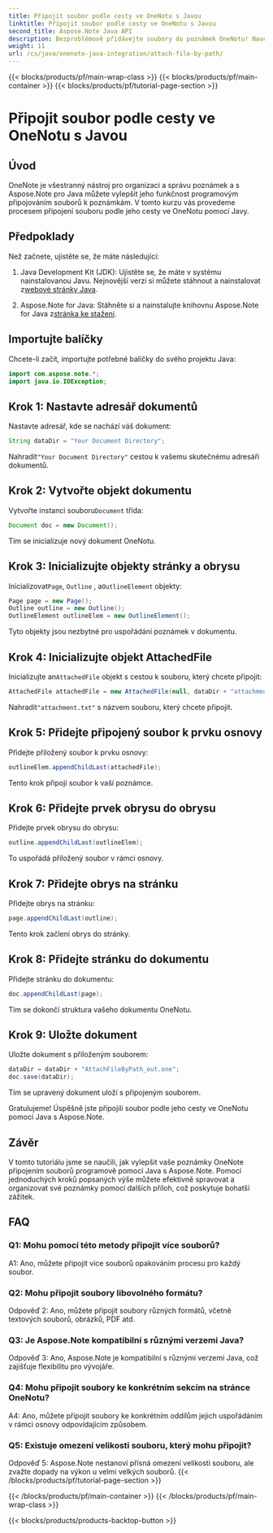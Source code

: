 ```yaml
---
title: Připojit soubor podle cesty ve OneNotu s Javou
linktitle: Připojit soubor podle cesty ve OneNotu s Javou
second_title: Aspose.Note Java API
description: Bezproblémově přidávejte soubory do poznámek OneNotu! Naučte se, jak připojit pomocí cesty v Javě pomocí Aspose.Note. Včetně jednoduchého průvodce a kódu! #OneNote #Java #Aspose
weight: 11
url: /cs/java/onenote-java-integration/attach-file-by-path/
---
```


{{< blocks/products/pf/main-wrap-class >}}
{{< blocks/products/pf/main-container >}}
{{< blocks/products/pf/tutorial-page-section >}}

# Připojit soubor podle cesty ve OneNotu s Javou

## Úvod

OneNote je všestranný nástroj pro organizaci a správu poznámek a s Aspose.Note pro Java můžete vylepšit jeho funkčnost programovým připojováním souborů k poznámkám. V tomto kurzu vás provedeme procesem připojení souboru podle jeho cesty ve OneNotu pomocí Javy.

## Předpoklady

Než začnete, ujistěte se, že máte následující:

1.  Java Development Kit (JDK): Ujistěte se, že máte v systému nainstalovanou Javu. Nejnovější verzi si můžete stáhnout a nainstalovat z[webové stránky Java](https://www.oracle.com/java/).
   
2.  Aspose.Note for Java: Stáhněte si a nainstalujte knihovnu Aspose.Note for Java z[stránka ke stažení](https://releases.aspose.com/note/java/).

## Importujte balíčky

Chcete-li začít, importujte potřebné balíčky do svého projektu Java:

```java
import com.aspose.note.*;
import java.io.IOException;
```

## Krok 1: Nastavte adresář dokumentů

Nastavte adresář, kde se nachází váš dokument:

```java
String dataDir = "Your Document Directory";
```

 Nahradit`"Your Document Directory"` cestou k vašemu skutečnému adresáři dokumentů.

## Krok 2: Vytvořte objekt dokumentu

 Vytvořte instanci souboru`Document` třída:

```java
Document doc = new Document();
```

Tím se inicializuje nový dokument OneNotu.

## Krok 3: Inicializujte objekty stránky a obrysu

 Inicializovat`Page`, `Outline` , a`OutlineElement` objekty:

```java
Page page = new Page();
Outline outline = new Outline();
OutlineElement outlineElem = new OutlineElement();
```

Tyto objekty jsou nezbytné pro uspořádání poznámek v dokumentu.

## Krok 4: Inicializujte objekt AttachedFile

 Inicializujte an`AttachedFile` objekt s cestou k souboru, který chcete připojit:

```java
AttachedFile attachedFile = new AttachedFile(null, dataDir + "attachment.txt");
```

 Nahradit`"attachment.txt"` s názvem souboru, který chcete připojit.

## Krok 5: Přidejte připojený soubor k prvku osnovy

Přidejte přiložený soubor k prvku osnovy:

```java
outlineElem.appendChildLast(attachedFile);
```

Tento krok připojí soubor k vaší poznámce.

## Krok 6: Přidejte prvek obrysu do obrysu

Přidejte prvek obrysu do obrysu:

```java
outline.appendChildLast(outlineElem);
```

To uspořádá přiložený soubor v rámci osnovy.

## Krok 7: Přidejte obrys na stránku

Přidejte obrys na stránku:

```java
page.appendChildLast(outline);
```

Tento krok začlení obrys do stránky.

## Krok 8: Přidejte stránku do dokumentu

Přidejte stránku do dokumentu:

```java
doc.appendChildLast(page);
```

Tím se dokončí struktura vašeho dokumentu OneNotu.

## Krok 9: Uložte dokument

Uložte dokument s přiloženým souborem:

```java
dataDir = dataDir + "AttachFileByPath_out.one";
doc.save(dataDir);
```

Tím se upravený dokument uloží s připojeným souborem.

Gratulujeme! Úspěšně jste připojili soubor podle jeho cesty ve OneNotu pomocí Java s Aspose.Note.

## Závěr

V tomto tutoriálu jsme se naučili, jak vylepšit vaše poznámky OneNote připojením souborů programově pomocí Java s Aspose.Note. Pomocí jednoduchých kroků popsaných výše můžete efektivně spravovat a organizovat své poznámky pomocí dalších příloh, což poskytuje bohatší zážitek.

## FAQ

### Q1: Mohu pomocí této metody připojit více souborů?

A1: Ano, můžete připojit více souborů opakováním procesu pro každý soubor.

### Q2: Mohu připojit soubory libovolného formátu?

Odpověď 2: Ano, můžete připojit soubory různých formátů, včetně textových souborů, obrázků, PDF atd.

### Q3: Je Aspose.Note kompatibilní s různými verzemi Java?

Odpověď 3: Ano, Aspose.Note je kompatibilní s různými verzemi Java, což zajišťuje flexibilitu pro vývojáře.

### Q4: Mohu připojit soubory ke konkrétním sekcím na stránce OneNotu?

A4: Ano, můžete připojit soubory ke konkrétním oddílům jejich uspořádáním v rámci osnovy odpovídajícím způsobem.

### Q5: Existuje omezení velikosti souboru, který mohu připojit?

Odpověď 5: Aspose.Note nestanoví přísná omezení velikosti souboru, ale zvažte dopady na výkon u velmi velkých souborů.
{{< /blocks/products/pf/tutorial-page-section >}}

{{< /blocks/products/pf/main-container >}}
{{< /blocks/products/pf/main-wrap-class >}}

{{< blocks/products/products-backtop-button >}}
